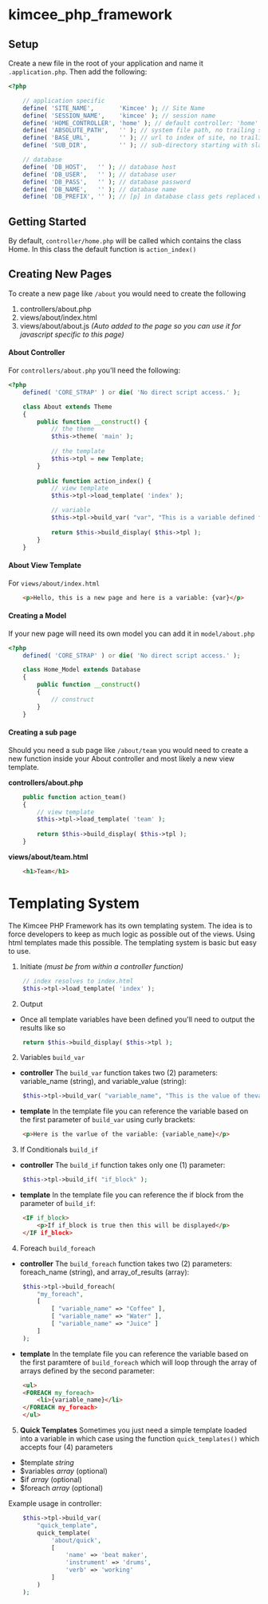 # kimcee_php_framework

## Setup

Create a new file in the root of your application and name it `.application.php`.  Then add the following:
```php
<?php

    // application specific
    define( 'SITE_NAME',       'Kimcee' ); // Site Name
    define( 'SESSION_NAME',    'kimcee' ); // session name
    define( 'HOME_CONTROLLER', 'home' ); // default controller: 'home' equates to controllers/home.php
    define( 'ABSOLUTE_PATH',   '' ); // system file path, no trailing slash, example: '/home/servername/public_html/'
    define( 'BASE_URL',        '' ); // url to index of site, no trailing slash, example: 'http://domain.com'
    define( 'SUB_DIR',         '' ); // sub-directory starting with slash, no trailing slash, example: '/subdir'

    // database
    define( 'DB_HOST',   '' ); // database host
    define( 'DB_USER',   '' ); // database user
    define( 'DB_PASS',   '' ); // database password
    define( 'DB_NAME',   '' ); // database name
    define( 'DB_PREFIX', '' ); // [p] in database class gets replaced with this value, example: 'kimcee_' would render [p]pages as kimcee_pages
```

## Getting Started

By default, `controller/home.php` will be called which contains the class Home.  In this class the default function is `action_index()`

## Creating New Pages

To create a new page like `/about` you would need to create the following
1. controllers/about.php
2. views/about/index.html
3. views/about/about.js *(Auto added to the page so you can use it for javascript specific to this page)*

#### About Controller

For `controllers/about.php` you'll need the following:

```php
<?php
    defined( 'CORE_STRAP' ) or die( 'No direct script access.' );

    class About extends Theme
    {
        public function __construct() {   
            // the theme
            $this->theme( 'main' );
            
            // the template
            $this->tpl = new Template;
        }
        
        public function action_index() {
            // view template
            $this->tpl->load_template( 'index' );

            // variable
            $this->tpl->build_var( "var", "This is a variable defined from the controller" );
            
            return $this->build_display( $this->tpl );
        }
    }
```

####  About View Template

For `views/about/index.html`

```html
    <p>Hello, this is a new page and here is a variable: {var}</p>
```

#### Creating a Model 

If your new page will need its own model you can add it in `model/about.php` 

```php
<?php
    defined( 'CORE_STRAP' ) or die( 'No direct script access.' );

    class Home_Model extends Database
    {
        public function __construct()
        {
            // construct
        }
    }
```

#### Creating a sub page

Should you need a sub page like `/about/team` you would need to create a new function inside your About controller and most likely a new view template.

**controllers/about.php**
```php
    public function action_team()
    {
        // view template 
        $this->tpl->load_template( 'team' );
        
        return $this->build_display( $this->tpl );
    }
```

**views/about/team.html**
```html
    <h1>Team</h1>
```

# Templating System

The Kimcee PHP Framework has its own templating system.  The idea is to force developers to keep as much logic as possible out of the views.  Using html templates made this possible.  The templating system is basic but easy to use.

1. Initiate *(must be from within a controller function)*
```php
    // index resolves to index.html
    $this->tpl->load_template( 'index' );
```

2. Output
  * Once all template variables have been defined you'll need to output the results like so
```php
    return $this->build_display( $this->tpl );
```

2. Variables `build_var`
  * **controller** The `build_var` function takes two (2) parameters: variable_name (string), and variable_value (string):
```php
    $this->tpl->build_var( "variable_name", "This is the value of thevariable" );
```
  * **template** In the template file you can reference the variable based on the first parameter of `build_var` using curly brackets:
```html
    <p>Here is the varlue of the variable: {variable_name}</p>
```

3. If Conditionals `build_if`
  * **controller** The `build_if` function takes only one (1) parameter: 
```php
    $this->tpl->build_if( "if_block" );
```
  * **template** In the template file you can reference the if block from the parameter of `build_if`:
```html
    <IF if_block>
        <p>If if_block is true then this will be displayed</p>
    </IF if_block>
```

4. Foreach `build_foreach`
  * **controller** The `build_foreach` function takes two (2) parameters: foreach_name (string), and array_of_results (array):
```php
    $this->tpl->build_foreach( 
        "my_foreach", 
        [ 
            [ "variable_name" => "Coffee" ], 
            [ "variable_name" => "Water" ], 
            [ "variable_name" => "Juice" ]
        ] 
    );
```
  * **template** In the template file you can reference the variable based on the first paramtere of `build_foreach` which will loop through the array of arrays defined by the second parameter:
```html
    <ul>
    <FOREACH my_foreach>
        <li>{variable_name}</li>
    </FOREACH my_foreach>
    </ul>
```

5. **Quick Templates** Sometimes you just need a simple template loaded into a variable in which case using the function `quick_templates()` which accepts four (4) parameters
  * $template *string*
  * $variables *array* (optional)
  * $if *array* (optional)
  * $foreach *array* (optional)

Example usage in controller:
```php
    $this->tpl->build_var( 
        "quick_template", 
        quick_template( 
            'about/quick', 
            [
                'name' => 'beat maker', 
                'instrument' => 'drums', 
                'verb' => 'working' 
            ] 
        ) 
    );
```